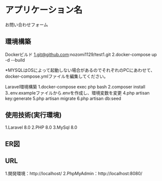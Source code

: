 # アプリケーション名
お問い合わせフォーム

## 環境構築
Dockerビルド
1.git@github.com:nozomi1129/test1.git
2.docker-compose up -d --build

*MYSQLはOSによって起動しない場合があるのでそれぞれのPCにあわせて、docker-compose.ymlファイルを編集してください。

Laravel環境構築
1.docker-compose exec php bash
2.composer install
3..env.exampleファイルから.envを作成し、環境変数を変更
4.php artisan key:generate
5.php artisan migrate
6.php artisan db:seed

## 使用技術(実行環境)
1.Laravel 8.0
2.PHP 8.0
3.MySql 8.0

## ER図


## URL
1.開発環境：http://localhost/
2.PhpMyAdmin：http://localhost:8080/
